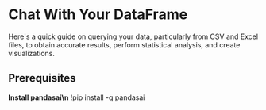 # Chat With Your DataFrame
Here's a quick guide on querying your data, particularly from CSV and Excel files, to obtain accurate results, perform statistical analysis, and create visualizations.


## Prerequisites

**Install pandasai\n** 
!pip install -q pandasai

